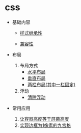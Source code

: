 # css
* 基础内容
  *  [样式继承性](basic/inheritance.md)

  *  [兼容性](basic/Compatibility.md)

* 布局
  1. 布局方式
      * [水平布局](layout/HorizontalCenter.md)
      * [垂直布局](layout/VerticalCenter.md)
      * [两栏布局(其中一栏固定)](layout/oneColFixedInTwoDemo.md)
  2. 浮动
      * [清除浮动](basic/clearFloat.md)
* 常用应用
  1. [让容器高度等于屏幕高度](example/height_100_percent.md)
  2. [实现边框为1像素的九宫格](example/nineSquare.md)
